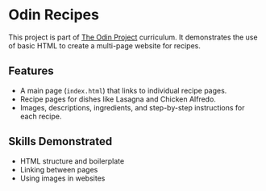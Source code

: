 # Odin Recipes

This project is part of [The Odin Project](https://www.theodinproject.com/) curriculum. It demonstrates the use of basic HTML to create a multi-page website for recipes.

## Features

- A main page (`index.html`) that links to individual recipe pages.
- Recipe pages for dishes like Lasagna and Chicken Alfredo.
- Images, descriptions, ingredients, and step-by-step instructions for each recipe.

## Skills Demonstrated

- HTML structure and boilerplate
- Linking between pages
- Using images in websites

